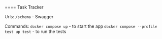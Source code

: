 ==== Task Tracker

Urls:
`/schema` - Swagger

Commands:
`docker compose up` - to start the app
`docker compose --profile test up test` - to run the tests
